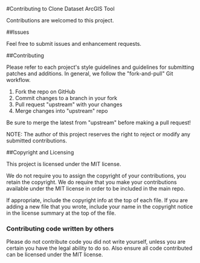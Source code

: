 #Contributing to Clone Dataset ArcGIS Tool

Contributions are welcomed to this project. 

##Issues

Feel free to submit issues and enhancement requests.

##Contributing

Please refer to each project's style guidelines and guidelines for submitting patches and additions. In general, we follow the "fork-and-pull" Git workflow.

 1. Fork the repo on GitHub
 2. Commit changes to a branch in your fork
 3. Pull request "upstream" with your changes
 4. Merge changes into "upstream" repo

Be sure to merge the latest from "upstream" before making a pull request!

NOTE: The author of this project reserves the right to reject or modify any submitted contributions.

##Copyright and Licensing

This project is licensed under the MIT license.

We do not require you to assign the copyright of your contributions, you retain the copyright. We do require that you make your contributions available under the MIT license in order to be included in the main repo.

If appropriate, include the copyright info at the top of each file. If you are adding a new file that you wrote, include your name in the copyright notice in the license summary at the top of the file.

### Contributing code written by others

Please do not contribute code you did not write yourself, unless you are certain you have the legal ability to do so. Also ensure all code contributed can be licensed under the MIT license.